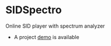 SIDSpectro
==========

Online SID player with spectrum analyzer

 * A project [demo](http://simulationcorner.net/Sidplayer/index.html]) is available
